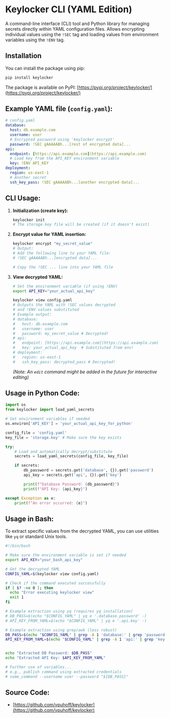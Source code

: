 # Keylocker CLI (YAML Edition)

A command-line interface (CLI) tool and Python library for managing secrets directly within YAML configuration files. Allows encrypting individual values using the `!SEC` tag and loading values from environment variables using the `!ENV` tag.

## Installation

You can install the package using pip:

```bash
pip install keylocker
```

The package is available on PyPI: [https://pypi.org/project/keylocker/](https://pypi.org/project/keylocker/)

## Example YAML file (`config.yaml`):

```yaml
# config.yaml
database:
  host: db.example.com
  username: user
  # Encrypted password using 'keylocker encrypt'
  password: !SEC gAAAAABh...[rest of encrypted data]...
api:
  endpoint: [https://api.example.com](https://api.example.com)
  # Load key from the API_KEY environment variable
  key: !ENV API_KEY
deployment:
  region: us-east-1
  # Another secret
  ssh_key_pass: !SEC gAAAAABh...[another encrypted data]...
```

## CLI Usage:

1.  **Initialization (create key):**
    ```bash
    keylocker init
    # The storage.key file will be created (if it doesn't exist)
    ```

2.  **Encrypt value for YAML insertion:**
    ```bash
    keylocker encrypt "my_secret_value"
    # Output:
    # Add the following line to your YAML file:
    # !SEC gAAAAABh...[encrypted data]...

    # Copy the !SEC ... line into your YAML file
    ```

3.  **View decrypted YAML:**
    ```bash
    # Set the environment variable (if using !ENV)
    export API_KEY="your_actual_api_key"

    keylocker view config.yaml
    # Outputs the YAML with !SEC values decrypted
    # and !ENV values substituted
    # Example output:
    # database:
    #   host: db.example.com
    #   username: user
    #   password: my_secret_value # Decrypted!
    # api:
    #   endpoint: [https://api.example.com](https://api.example.com)
    #   key: your_actual_api_key  # Substituted from env!
    # deployment:
    #   region: us-east-1
    #   ssh_key_pass: decrypted_pass # Decrypted!
    ```
    *(Note: An `edit` command might be added in the future for interactive editing)*

## Usage in Python Code:

```python
import os
from keylocker import load_yaml_secrets

# Set environment variables if needed
os.environ['API_KEY'] = 'your_actual_api_key_for_python'

config_file = 'config.yaml'
key_file = 'storage.key' # Make sure the key exists

try:
    # Load and automatically decrypt/substitute
    secrets = load_yaml_secrets(config_file, key_file)

    if secrets:
        db_password = secrets.get('database', {}).get('password')
        api_key = secrets.get('api', {}).get('key')

        print(f"Database Password: {db_password}")
        print(f"API Key: {api_key}")

except Exception as e:
    print(f"An error occurred: {e}")
```

## Usage in Bash:

To extract specific values from the decrypted YAML, you can use utilities like `yq` or standard Unix tools.

```bash
#!/bin/bash

# Make sure the environment variable is set if needed
export API_KEY="your_bash_api_key"

# Get the decrypted YAML
CONFIG_YAML=$(keylocker view config.yaml)

# Check if the command executed successfully
if [ $? -ne 0 ]; then
  echo "Error executing keylocker view"
  exit 1
fi

# Example extraction using yq (requires yq installation)
# DB_PASS=$(echo "$CONFIG_YAML" | yq e '.database.password' -)
# API_KEY_FROM_YAML=$(echo "$CONFIG_YAML" | yq e '.api.key' -)

# Example extraction using grep/awk (less robust)
DB_PASS=$(echo "$CONFIG_YAML" | grep -A 1 'database:' | grep 'password:' | awk '{print $2}')
API_KEY_FROM_YAML=$(echo "$CONFIG_YAML" | grep -A 1 'api:' | grep 'key:' | awk '{print $2}')


echo "Extracted DB Password: $DB_PASS"
echo "Extracted API Key: $API_KEY_FROM_YAML"

# Further use of variables...
# e.g., publish command using extracted credentials
# some_command --username user --password "${DB_PASS}"
```

## Source Code:
* [https://github.com/vpuhoff/keylocker](https://github.com/vpuhoff/keylocker)
